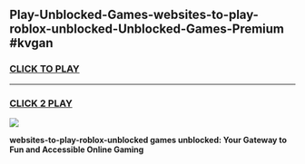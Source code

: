 
## Play-Unblocked-Games-websites-to-play-roblox-unblocked-Unblocked-Games-Premium #kvgan
<h3>
<a href="https://premium.freeplayer.one?title=websites-to-play-roblox-unblocked&ref=12M">CLICK TO PLAY</a></h3>
<hr>

<h3>
<a href="https://premium.freeplayer.one?title=websites-to-play-roblox-unblocked&ref=12M">CLICK 2 PLAY</a>
  
</h3>

<a href="https://premium.freeplayer.one?title=websites-to-play-roblox-unblocked&ref=12M"><img src="https://clearcache.store/games.png"></a>


**websites-to-play-roblox-unblocked games unblocked: Your Gateway to Fun and Accessible Online Gaming**
